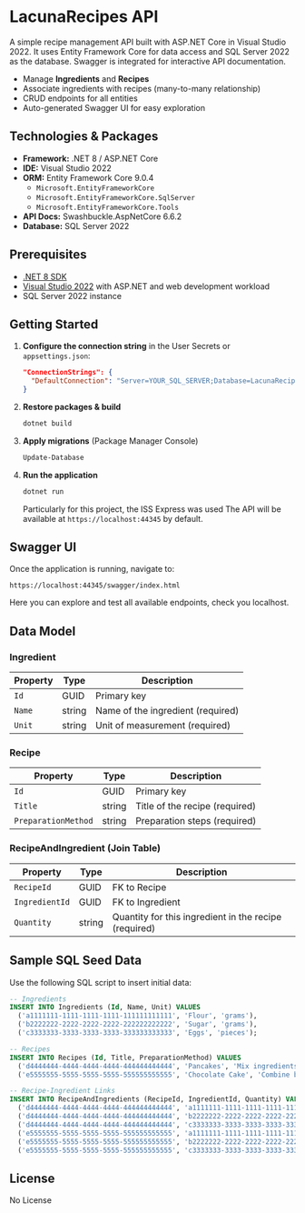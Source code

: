 # LacunaRecipes API

A simple recipe management API built with ASP.NET Core in Visual Studio 2022. It uses Entity Framework Core for data access and SQL Server 2022 as the database. Swagger is integrated for interactive API documentation.

- Manage **Ingredients** and **Recipes**
- Associate ingredients with recipes (many-to-many relationship)
- CRUD endpoints for all entities
- Auto-generated Swagger UI for easy exploration

## Technologies & Packages

- **Framework:** .NET 8 / ASP.NET Core
- **IDE:** Visual Studio 2022
- **ORM:** Entity Framework Core 9.0.4
  - `Microsoft.EntityFrameworkCore`
  - `Microsoft.EntityFrameworkCore.SqlServer`
  - `Microsoft.EntityFrameworkCore.Tools`
- **API Docs:** Swashbuckle.AspNetCore 6.6.2
- **Database:** SQL Server 2022

## Prerequisites

- [.NET 8 SDK](https://dotnet.microsoft.com/download)
- [Visual Studio 2022](https://visualstudio.microsoft.com/vs/) with ASP.NET and web development workload
- SQL Server 2022 instance

## Getting Started

1. **Configure the connection string** in the User Secrets or `appsettings.json`:
   ```json
   "ConnectionStrings": {
     "DefaultConnection": "Server=YOUR_SQL_SERVER;Database=LacunaRecipes;Trusted_Connection=True;"
   }
   ```

2. **Restore packages & build**
   ```bash
   dotnet build
   ```

3. **Apply migrations** (Package Manager Console)
   ```bash
   Update-Database
   ```

4. **Run the application**
   ```bash
   dotnet run
   ```
   Particularly for this project, the ISS Express was used
   The API will be available at `https://localhost:44345` by default.

## Swagger UI

Once the application is running, navigate to:

```
https://localhost:44345/swagger/index.html
```

Here you can explore and test all available endpoints, check you localhost.

## Data Model

### Ingredient

| Property | Type   | Description                           |
|----------|--------|---------------------------------------|
| `Id`     | GUID   | Primary key                           |
| `Name`   | string | Name of the ingredient (required)     |
| `Unit`   | string | Unit of measurement (required)        |

### Recipe

| Property             | Type   | Description                         |
|----------------------|--------|-------------------------------------|
| `Id`                 | GUID   | Primary key                         |
| `Title`              | string | Title of the recipe (required)      |
| `PreparationMethod`  | string | Preparation steps (required)        |

### RecipeAndIngredient (Join Table)

| Property       | Type   | Description                                             |
|----------------|--------|---------------------------------------------------------|
| `RecipeId`     | GUID   | FK to Recipe                                            |
| `IngredientId` | GUID   | FK to Ingredient                                        |
| `Quantity`     | string | Quantity for this ingredient in the recipe (required)   |


## Sample SQL Seed Data

Use the following SQL script to insert initial data:

```sql
-- Ingredients
INSERT INTO Ingredients (Id, Name, Unit) VALUES
  ('a1111111-1111-1111-1111-111111111111', 'Flour', 'grams'),
  ('b2222222-2222-2222-2222-222222222222', 'Sugar', 'grams'),
  ('c3333333-3333-3333-3333-333333333333', 'Eggs', 'pieces');

-- Recipes
INSERT INTO Recipes (Id, Title, PreparationMethod) VALUES
  ('d4444444-4444-4444-4444-444444444444', 'Pancakes', 'Mix ingredients and fry.'),
  ('e5555555-5555-5555-5555-555555555555', 'Chocolate Cake', 'Combine batter and bake at 180°C.');

-- Recipe-Ingredient Links
INSERT INTO RecipeAndIngredients (RecipeId, IngredientId, Quantity) VALUES
  ('d4444444-4444-4444-4444-444444444444', 'a1111111-1111-1111-1111-111111111111', '200', '00000000-0000-0000-0000-000000000001'),
  ('d4444444-4444-4444-4444-444444444444', 'b2222222-2222-2222-2222-222222222222', '50', '00000000-0000-0000-0000-000000000002'),
  ('d4444444-4444-4444-4444-444444444444', 'c3333333-3333-3333-3333-333333333333', '2', '00000000-0000-0000-0000-000000000003'),
  ('e5555555-5555-5555-5555-555555555555', 'a1111111-1111-1111-1111-111111111111', '250', '00000000-0000-0000-0000-000000000004'),
  ('e5555555-5555-5555-5555-555555555555', 'b2222222-2222-2222-2222-222222222222', '100', '00000000-0000-0000-0000-000000000005'),
  ('e5555555-5555-5555-5555-555555555555', 'c3333333-3333-3333-3333-333333333333', '3', '00000000-0000-0000-0000-000000000006');
```
## License
No License
